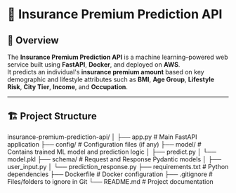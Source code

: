 # 🧠 Insurance Premium Prediction API

## 🚀 Overview
The **Insurance Premium Prediction API** is a machine learning–powered web service built using **FastAPI**, **Docker**, and deployed on **AWS**.  
It predicts an individual's **insurance premium amount** based on key demographic and lifestyle attributes such as **BMI**, **Age Group**, **Lifestyle Risk**, **City Tier**, **Income**, and **Occupation**.

---

## 🏗️ Project Structure
insurance-premium-prediction-api/
│
├── app.py                     # Main FastAPI application
├── config/                    # Configuration files (if any)
├── model/                     # Contains trained ML model and prediction logic
│   ├── predict.py
│   └── model.pkl
├── schema/                    # Request and Response Pydantic models
│   ├── user_input.py
│   └── prediction_response.py
├── requirements.txt           # Python dependencies
├── Dockerfile                 # Docker configuration
├── .gitignore                 # Files/folders to ignore in Git
└── README.md                  # Project documentation
